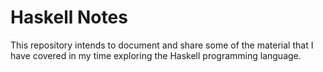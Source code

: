 # Haskell Notes
This repository intends to document and share some of the material that I have covered in my time exploring the Haskell programming language. 

